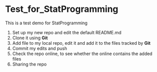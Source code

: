 # Test_for_StatProgramming
This is a test demo for StatProgramming

1. Set up my new  repo and edit the default README.md
2. Clone it using **Git**
3. Add file to my local repo, edit it and add it to the files tracked by **Git**
4. Commit my edits and push
5. Check the repo online, to see whether the online contains the added files
6. Sharing the repo
